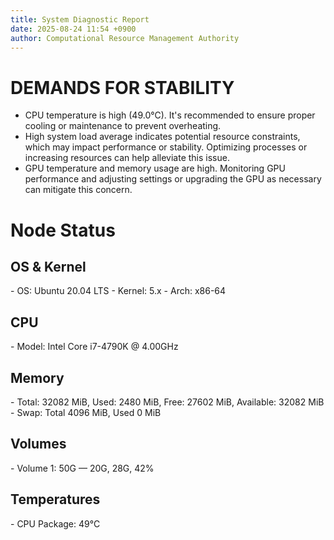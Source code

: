 ```yaml
---
title: System Diagnostic Report
date: 2025-08-24 11:54 +0900
author: Computational Resource Management Authority
---
```

# DEMANDS FOR STABILITY

* CPU temperature is high (49.0°C). It's recommended to ensure proper cooling or maintenance to prevent overheating.
* High system load average indicates potential resource constraints, which may impact performance or stability. Optimizing processes or increasing resources can help alleviate this issue.
* GPU temperature and memory usage are high. Monitoring GPU performance and adjusting settings or upgrading the GPU as necessary can mitigate this concern.

# Node Status

## OS & Kernel
\- OS: Ubuntu 20.04 LTS
\- Kernel: 5.x
\- Arch: x86-64

## CPU
\- Model: Intel Core i7-4790K @ 4.00GHz

## Memory
\- Total: 32082 MiB, Used: 2480 MiB, Free: 27602 MiB, Available: 32082 MiB
\- Swap: Total 4096 MiB, Used 0 MiB

## Volumes
\- Volume 1: 50G — 20G, 28G, 42%

## Temperatures
\- CPU Package: 49°C

